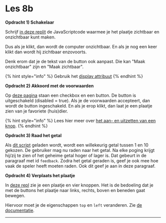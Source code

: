 # Les 8b

**Opdracht 1) Schakelaar**

Schrijf [in deze replit](https://replit.com/@mevrHermans/pidk-k4-m2-l8-opdracht-1) de JavaScriptcode waarmee je het plaatje zichtbaar en onzichtbaar kunt maken.

Dus als je klikt, dan wordt de computer onzichtbaar. En als je nog een keer klikt dan wordt hij zichtbaar enzovoorts.

Denk erom dat je de tekst van de button ook aanpast. Die kan "Maak onzichtbaar" zijn en "Maak zichtbaar".

{% hint style="info" %}
Gebruik het [display attribuut](https://www.w3schools.com/cssref/pr\_class\_display.asp)
{% endhint %}

**Opdracht 2) Akkoord met de voorwaarden**

Op [deze pagina](https://replit.com/@mevrHermans/pidk-k4-m2-l8-opdracht-2) staan een checkbox en een button. De button is uitgeschakeld (disabled = true). Als je de voorwaarden accepteert, dan wordt de button ingeschakeld. En als je erop klikt, dan laat je een plaatje zien van je favoriete (huis)dier.

{% hint style="info" %}
Lees hier meer over [het aan- en uitzetten van een knop](https://www.w3schools.com/jsref/prop\_pushbutton\_disabled.asp).
{% endhint %}

**Opdracht 3) Raad het getal**

Als [dit script](https://replit.com/@mevrHermans/pidk-k4-m2-l8-opdracht-4) geladen wordt, wordt een willekeurig getal tussen 1 en 10 gekozen. De gebruiker mag nu raden naar het getal. Na elke poging krijgt hij/zij te zien of het geheime getal hoger of lager is. Dat gebeurt in de paragraaf met id `feedback`. Zodra het getal geraden is, geef je ook mee hoe vaak de speler heeft moeten raden. Ook dit geef je aan in deze paragraaf.

**Opdracht 4) Verplaats het plaatje**

In [deze repl](https://replit.com/@mevrHermans/pidk-k4-m2-l8-opdracht-3#index.html) zie je een plaatje en vier knoppen. Het is de bedoeling dat je met de buttons het plaatje naar links, rechts, boven en beneden gaat bewegen.

Hiervoor moet je de eigenschappen `top` en `left` veranderen. Zie [de documentatie](https://www.w3schools.com/jsref/prop\_style\_top.asp).

****

